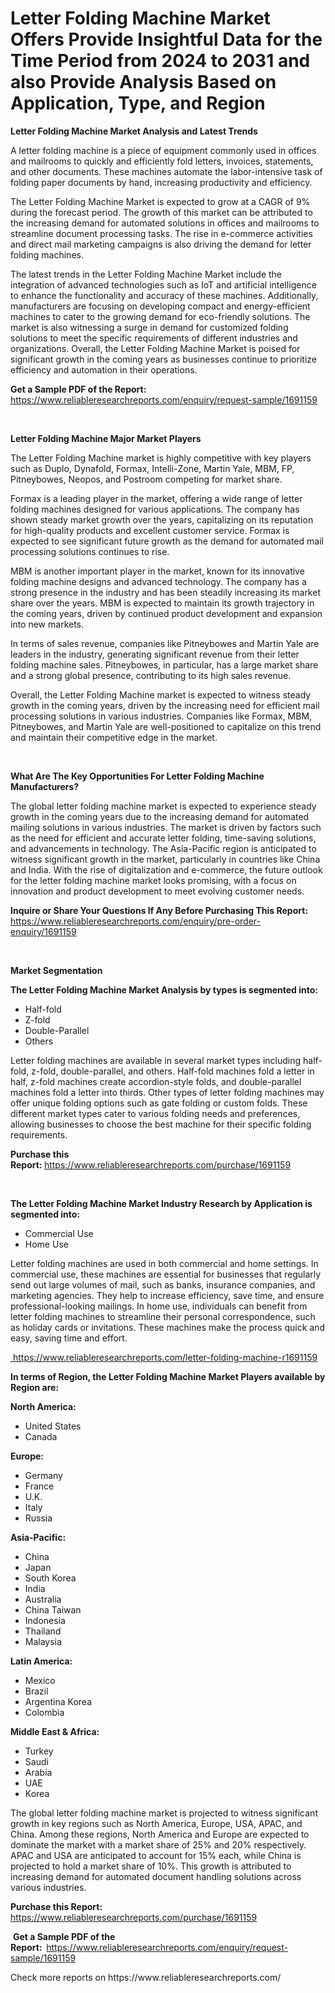 <p><h1>Letter Folding Machine Market Offers Provide Insightful Data for the Time Period from 2024 to 2031 and also Provide Analysis Based on Application, Type, and Region</h1></p><p><strong>Letter Folding Machine Market Analysis and Latest Trends</strong></p>
<p><p>A letter folding machine is a piece of equipment commonly used in offices and mailrooms to quickly and efficiently fold letters, invoices, statements, and other documents. These machines automate the labor-intensive task of folding paper documents by hand, increasing productivity and efficiency.</p><p>The Letter Folding Machine Market is expected to grow at a CAGR of 9% during the forecast period. The growth of this market can be attributed to the increasing demand for automated solutions in offices and mailrooms to streamline document processing tasks. The rise in e-commerce activities and direct mail marketing campaigns is also driving the demand for letter folding machines.</p><p>The latest trends in the Letter Folding Machine Market include the integration of advanced technologies such as IoT and artificial intelligence to enhance the functionality and accuracy of these machines. Additionally, manufacturers are focusing on developing compact and energy-efficient machines to cater to the growing demand for eco-friendly solutions. The market is also witnessing a surge in demand for customized folding solutions to meet the specific requirements of different industries and organizations. Overall, the Letter Folding Machine Market is poised for significant growth in the coming years as businesses continue to prioritize efficiency and automation in their operations.</p></p>
<p><strong>Get a Sample PDF of the Report:&nbsp;</strong> <a href="https://www.reliableresearchreports.com/enquiry/request-sample/1691159">https://www.reliableresearchreports.com/enquiry/request-sample/1691159</a></p>
<p>&nbsp;</p>
<p><strong>Letter Folding Machine Major Market Players</strong></p>
<p><p>The Letter Folding Machine market is highly competitive with key players such as Duplo, Dynafold, Formax, Intelli-Zone, Martin Yale, MBM, FP, Pitneybowes, Neopos, and Postroom competing for market share.</p><p>Formax is a leading player in the market, offering a wide range of letter folding machines designed for various applications. The company has shown steady market growth over the years, capitalizing on its reputation for high-quality products and excellent customer service. Formax is expected to see significant future growth as the demand for automated mail processing solutions continues to rise.</p><p>MBM is another important player in the market, known for its innovative folding machine designs and advanced technology. The company has a strong presence in the industry and has been steadily increasing its market share over the years. MBM is expected to maintain its growth trajectory in the coming years, driven by continued product development and expansion into new markets.</p><p>In terms of sales revenue, companies like Pitneybowes and Martin Yale are leaders in the industry, generating significant revenue from their letter folding machine sales. Pitneybowes, in particular, has a large market share and a strong global presence, contributing to its high sales revenue.</p><p>Overall, the Letter Folding Machine market is expected to witness steady growth in the coming years, driven by the increasing need for efficient mail processing solutions in various industries. Companies like Formax, MBM, Pitneybowes, and Martin Yale are well-positioned to capitalize on this trend and maintain their competitive edge in the market.</p></p>
<p>&nbsp;</p>
<p><strong>What Are The Key Opportunities For Letter Folding Machine Manufacturers?</strong></p>
<p><p>The global letter folding machine market is expected to experience steady growth in the coming years due to the increasing demand for automated mailing solutions in various industries. The market is driven by factors such as the need for efficient and accurate letter folding, time-saving solutions, and advancements in technology. The Asia-Pacific region is anticipated to witness significant growth in the market, particularly in countries like China and India. With the rise of digitalization and e-commerce, the future outlook for the letter folding machine market looks promising, with a focus on innovation and product development to meet evolving customer needs.</p></p>
<p><strong>Inquire or Share Your Questions If Any Before Purchasing This Report:</strong> <a href="https://www.reliableresearchreports.com/enquiry/pre-order-enquiry/1691159">https://www.reliableresearchreports.com/enquiry/pre-order-enquiry/1691159</a></p>
<p>&nbsp;</p>
<p><strong>Market Segmentation</strong></p>
<p><strong>The Letter Folding Machine Market Analysis by types is segmented into:</strong></p>
<p><ul><li>Half-fold</li><li>Z-fold</li><li>Double-Parallel</li><li>Others</li></ul></p>
<p><p>Letter folding machines are available in several market types including half-fold, z-fold, double-parallel, and others. Half-fold machines fold a letter in half, z-fold machines create accordion-style folds, and double-parallel machines fold a letter into thirds. Other types of letter folding machines may offer unique folding options such as gate folding or custom folds. These different market types cater to various folding needs and preferences, allowing businesses to choose the best machine for their specific folding requirements.</p></p>
<p><strong>Purchase this Report:&nbsp;</strong><a href="https://www.reliableresearchreports.com/purchase/1691159">https://www.reliableresearchreports.com/purchase/1691159</a></p>
<p>&nbsp;</p>
<p><strong>The Letter Folding Machine Market Industry Research by Application is segmented into:</strong></p>
<p><ul><li>Commercial Use</li><li>Home Use</li></ul></p>
<p><p>Letter folding machines are used in both commercial and home settings. In commercial use, these machines are essential for businesses that regularly send out large volumes of mail, such as banks, insurance companies, and marketing agencies. They help to increase efficiency, save time, and ensure professional-looking mailings. In home use, individuals can benefit from letter folding machines to streamline their personal correspondence, such as holiday cards or invitations. These machines make the process quick and easy, saving time and effort.</p></p>
<p><a href="https://www.reliableresearchreports.com/letter-folding-machine-r1691159">&nbsp;https://www.reliableresearchreports.com/letter-folding-machine-r1691159</a></p>
<p><strong>In terms of Region, the Letter Folding Machine Market Players available by Region are:</strong></p>
<p>
    <p> <strong> North America: </strong>
        <ul>
            <li>United States</li>
            <li>Canada</li>
        </ul>
        </p> 
    <p> <strong> Europe: </strong>
        <ul>
            <li>Germany</li>
            <li>France</li>
            <li>U.K.</li>
            <li>Italy</li>
            <li>Russia</li>
        </ul>
        </p> 
    <p> <strong> Asia-Pacific: </strong>
        <ul>
            <li>China</li>
            <li>Japan</li>
            <li>South Korea</li>
            <li>India</li>
            <li>Australia</li>
            <li>China Taiwan</li>
            <li>Indonesia</li>
            <li>Thailand</li>
            <li>Malaysia</li>
        </ul>
        </p> 
    <p> <strong> Latin America: </strong>
        <ul>
            <li>Mexico</li>
            <li>Brazil</li>
            <li>Argentina Korea</li>
            <li>Colombia</li>
        </ul>
        </p> 
    <p> <strong> Middle East & Africa: </strong>
        <ul>
            <li>Turkey</li>
            <li>Saudi</li>
            <li>Arabia</li>
            <li>UAE</li>
            <li>Korea</li>
        </ul>
    </p>
    </p>
<p><p>The global letter folding machine market is projected to witness significant growth in key regions such as North America, Europe, USA, APAC, and China. Among these regions, North America and Europe are expected to dominate the market with a market share of 25% and 20% respectively. APAC and USA are anticipated to account for 15% each, while China is projected to hold a market share of 10%. This growth is attributed to increasing demand for automated document handling solutions across various industries.</p></p>
<p><strong>Purchase this Report: </strong><a href="https://www.reliableresearchreports.com/purchase/1691159">https://www.reliableresearchreports.com/purchase/1691159</a></p>
<p>&nbsp;<strong>Get a Sample PDF of the Report:&nbsp;&nbsp;</strong><a href="https://www.reliableresearchreports.com/enquiry/request-sample/1691159">https://www.reliableresearchreports.com/enquiry/request-sample/1691159</a></p>
<p><strong></strong></p>
<p>Check more reports on https://www.reliableresearchreports.com/</p>